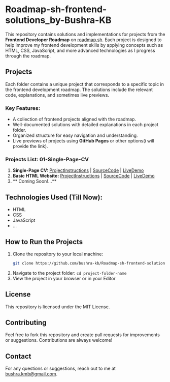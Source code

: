 # Roadmap-sh-frontend-solutions_by-Bushra-KB

This repository contains solutions and implementations for projects from the **Frontend Developer Roadmap** on [roadmap.sh](https://roadmap.sh/frontend/projects). Each project is designed to help improve my frontend development skills by applying concepts such as HTML, CSS, JavaScript, and more advanced technologies as I progress through the roadmap.

## Projects

Each folder contains a unique project that corresponds to a specific topic in the frontend development roadmap. The solutions include the relevant code, explanations, and sometimes live previews.

### Key Features:
- A collection of frontend projects aligned with the roadmap.
- Well-documented solutions with detailed explanations in each project folder.
- Organized structure for easy navigation and understanding.
- Live previews of projects using **GitHub Pages** or other options(i will provide the link).

### Projects List:  01-Single-Page-CV
1. **Single-Page CV:**  [ProjectInstructions](https://roadmap.sh/projects/single-page-cv)   |   [SourceCode](https://github.com/Bushra-KB/Roadmap-sh-frontend-solutions_by-Bushra-KB/tree/main/01-Single-Page-CV)   |   [LiveDemo](https://###)
2. **Basic HTML Website:**  [ProjectInstructions](https://roadmap.sh/projects/basic-html-website)   |   [SourceCode](https://github.com/Bushra-KB/Roadmap-sh-frontend-solutions_by-Bushra-KB/tree/main/02-Basic-html-Website)   |   [LiveDemo](https://###)
3. ** Coming Soon!...**


## Technologies Used (Till Now):
- HTML
- CSS
- JavaScript
- ...

## How to Run the Projects

1. Clone the repository to your local machine:
   ```bash
   git clone https://github.com/bushra-kb/Roadmap-sh-frontend-solutions_by-Bushra-KB.git```
2. Navigate to the project folder:
   ```cd project-folder-name```
3. View the project in your browser or in your Editor

## License
This repository is licensed under the MIT License.

## Contributing
Feel free to fork this repository and create pull requests for improvements or suggestions. Contributions are always welcome!

## Contact
For any questions or suggestions, reach out to me at bushra.kmb@gmail.com.


